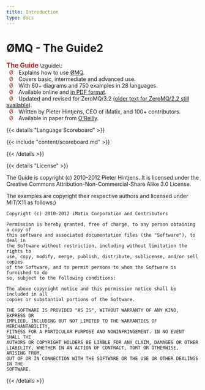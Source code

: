 ```yaml
---
title: Introduction
type: docs
---
```


# ØMQ - The Guide2

<p>
<span style="font-size:larger;"><strong><span style="color: #a02020">The Guide</span></strong></span> \zguide\:<br>
 <span style="color: #a02020">Ø</span>  Explains how to use <a href="http://www.zeromq.com">ØMQ</a>.<br>
 <span style="color: #a02020">Ø</span>  Covers basic, intermediate and advanced use.<br>
 <span style="color: #a02020">Ø</span>  With 60+ diagrams and 750 examples in 28 languages.<br>
 <span style="color: #a02020">Ø</span>  Available online and <a href="http://hintjens.com/books">in PDF format</a>.<br>
 <span style="color: #a02020">Ø</span>  Updated and revised for ZeroMQ/3.2 (<a href="http://zguide2.zeromq.org">older text for ZeroMQ/2.2 still available</a>).<br>
 <span style="color: #a02020">Ø</span>  Written by Pieter Hintjens, CEO of iMatix, and 100+ contributors.<br>
 <span style="color: #a02020">Ø</span>  Available in paper from <a href="http://shop.oreilly.com/product/0636920026136.do">O'Reilly</a>.
</p>

{{< details "Language Scoreboard" >}}

{{< include "content/scoreboard.md" >}}

{{< /details >}}

{{< details "License" >}}

The Guide is copyright (c) 2010-2012 Pieter Hintjens.
It is licensed under the Creative Commons Attribution-Non-Commercial-Share Alike 3.0 License.

The examples are copyright their respective authors and licensed under MIT/X11 as follows:)

```
Copyright (c) 2010-2012 iMatix Corporation and Contributors

Permission is hereby granted, free of charge, to any person obtaining a copy of
this software and associated documentation files (the "Software"), to deal in
the Software without restriction, including without limitation the rights to
use, copy, modify, merge, publish, distribute, sublicense, and/or sell copies
of the Software, and to permit persons to whom the Software is furnished to do
so, subject to the following conditions:

The above copyright notice and this permission notice shall be included in all
copies or substantial portions of the Software.

THE SOFTWARE IS PROVIDED "AS IS", WITHOUT WARRANTY OF ANY KIND, EXPRESS OR
IMPLIED, INCLUDING BUT NOT LIMITED TO THE WARRANTIES OF MERCHANTABILITY,
FITNESS FOR A PARTICULAR PURPOSE AND NONINFRINGEMENT. IN NO EVENT SHALL THE
AUTHORS OR COPYRIGHT HOLDERS BE LIABLE FOR ANY CLAIM, DAMAGES OR OTHER
LIABILITY, WHETHER IN AN ACTION OF CONTRACT, TORT OR OTHERWISE, ARISING FROM,
OUT OF OR IN CONNECTION WITH THE SOFTWARE OR THE USE OR OTHER DEALINGS IN THE
SOFTWARE.
```
{{< /details >}}
